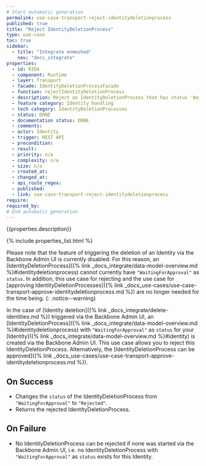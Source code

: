 ```yaml
---
# Start automatic generation
permalink: use-case-transport-reject-identitydeletionprocess
published: true
title: "Reject IdentityDeletionProcess"
type: use-case
toc: true
sidebar:
  - title: "Integrate enmeshed"
    nav: "docs_integrate"
properties:
  - id: RID4
  - component: Runtime
  - layer: Transport
  - facade: IdentityDeletionProcessFacade
  - function: rejectIdentityDeletionProcess
  - description: Reject an IdentityDeletionProcess that has status 'WaitingForApproval' that was started by external support channel (from Backbone Admin UI)
  - feature category: Identity handling
  - tech category: IdentityDeletionProcesses
  - status: DONE
  - documentation status: DONE
  - comments:
  - actor: Identity
  - trigger: REST API
  - precondition:
  - result:
  - priority: n/a
  - complexity: n/a
  - size: n/a
  - created_at:
  - changed_at:
  - api_route_regex:
  - published:
  - link: use-case-transport-reject-identitydeletionprocess
require:
required_by:
# End automatic generation
---
```


{{properties.description}}

{% include properties_list.html %}

Please note that the feature of triggering the deletion of an Identity via the Backbone Admin UI is currently disabled. For this reason, an [IdentityDeletionProcess]({% link _docs_integrate/data-model-overview.md %}#identitydeletionprocess) cannot currently have `"WaitingForApproval"` as `status`. In addition, this use case for rejecting and the use case for [approving IdentityDeletionProcesses]({% link _docs_use-cases/use-case-transport-approve-identitydeletionprocess.md %}) are no longer needed for the time being.
{: .notice--warning}

In the case of [Identity deletion]({% link _docs_integrate/delete-identities.md %}) triggered via the Backbone Admin UI, an [IdentityDeletionProcess]({% link _docs_integrate/data-model-overview.md %}#identitydeletionprocess) with `"WaitingForApproval"` as `status` for your [Identity]({% link _docs_integrate/data-model-overview.md %}#identity) is created via the Backbone Admin UI.
This use case allows you to reject this IdentityDeletionProcess.
Alternatively, the [IdentityDeletionProcess can be approved]({% link _docs_use-cases/use-case-transport-approve-identitydeletionprocess.md %}).

## On Success

- Changes the `status` of the IdentityDeletionProcess from `"WaitingForApproval"` to `"Rejected"`.
- Returns the rejected IdentityDeletionProcess.

## On Failure

- No IdentityDeletionProcess can be rejected if none was started via the Backbone Admin UI, i.e. no IdentityDeletionProcess with `"WaitingForApproval"` as `status` exists for this Identity.
